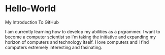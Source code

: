 # Hello-World
My Introduction To GitHub

I am currently learning how to develop my abilities as a prgrammer.
I want to become a computer scientist so I'm taking the initiative and expanding my horizon of computers and technology itself.
I love computers and I find computers extremely interesting and fasinating.

